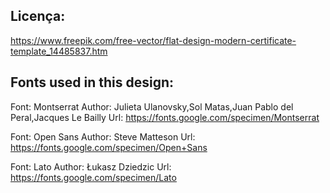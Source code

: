 ## Licença:
https://www.freepik.com/free-vector/flat-design-modern-certificate-template_14485837.htm


## Fonts used in this design:

Font: Montserrat
Author: Julieta Ulanovsky,Sol Matas,Juan Pablo del Peral,Jacques Le Bailly
Url: https://fonts.google.com/specimen/Montserrat

Font: Open Sans
Author: Steve Matteson
Url: https://fonts.google.com/specimen/Open+Sans

Font: Lato
Author: Łukasz Dziedzic
Url: https://fonts.google.com/specimen/Lato